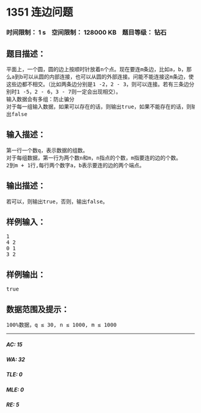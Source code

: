 # 1351 连边问题   
### 时间限制： 1 s&nbsp;&nbsp;&nbsp;&nbsp;空间限制： 128000 KB&nbsp;&nbsp;&nbsp;&nbsp;题目等级： 钻石  
## 题目描述：  

<pre>
平面上，一个圆，圆的边上按顺时针放着n个点。现在要连m条边，比如a，b，那  
么a到b可以从圆的内部连接，也可以从圆的外部连接。问能不能连接这m条边，使  
这些边都不相交。（比如两条边分别是1 -2，2 - 3，则可以连接。若有三条边分  
别时1 -5，2 - 6，3 - 7则一定会出现相交）。  
输入数据会有多组：防止骗分
对于每一组输入数据，如果可以存在的话，则输出true，如果不能存在的话，则输  
出false
</pre>
  
  
## 输入描述：  

<pre>
第一行一个数q，表示数据的组数。  
对于每组数据，第一行为两个数n和m，n指点的个数，m指要连的边的个数。  
2到m + 1行,每行两个数字a，b表示要连的边的两个端点。
</pre>
  
  
## 输出描述：  

<pre>
若可以，则输出true，否则，输出false。
</pre>
  
  
## 样例输入：  

<pre>
1  
4 2  
0 1  
3 2
</pre>
  
  
## 样例输出：  

<pre>
true
</pre>
  
  
## 数据范围及提示：  

<pre>
100%数据，q ≤ 30, n ≤ 1000, m ≤ 1000
</pre>
  
  
***  

##### AC: 15  
##### WA: 32  
##### TLE: 0  
##### MLE: 0  
##### RE: 5  
